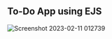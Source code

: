 ## To-Do App using EJS

![Screenshot 2023-02-11 012739](https://user-images.githubusercontent.com/85697658/218186078-e95c51fb-ee71-4e04-a948-7d25897da5b5.png)
